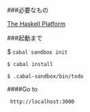 ###必要なもの

[The Haskell Platform](https://www.haskell.org/platform/)

###起動まで

$ `cabal sandbox init`

`$ cabal install`

`$ .cabal-sandbox/bin/todo`

####Go to 

` http://localhost:3000`
